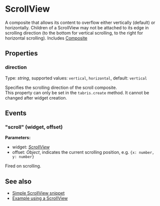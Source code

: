 # ScrollView
A composite that allows its content to overflow either vertically (default) or horizontally. Children of a ScrollView may not be attached to its edge in scrolling direction (to the bottom for vertical scrolling, to the right for horizontal scrolling).
Includes [Composite](Composite.md)

## Properties
### direction
Type: *string*, supported values: `vertical`, `horizontal`, default: `vertical`

Specifies the scrolling direction of the scroll composite.<br/>This property can only be set in the `tabris.create` method. It cannot be changed after widget creation.

## Events
### "scroll" (widget, offset)

**Parameters:** 

- widget: *[ScrollView](ScrollView.md)*
- offset: *Object*, indicates the current scrolling position, e.g. `{x: number, y: number}`

Fired on scrolling.


## See also
- [Simple ScrollView snippet](https://github.com/eclipsesource/tabris-js/blob/master/snippets/scrollview/scrollview.js)
- [Example using a ScrollView](https://github.com/eclipsesource/tabris-js/blob/master/examples/parallax/parallax.js)
